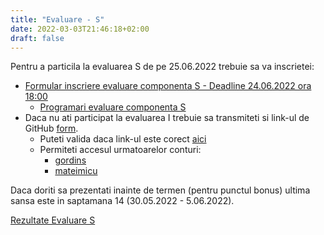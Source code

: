 ```yaml
---
title: "Evaluare - S"
date: 2022-03-03T21:46:18+02:00
draft: false
---
```


Pentru a particila la evaluarea S de pe 25.06.2022 trebuie sa va inscrietei:

* [Formular inscriere evaluare componenta S - Deadline 24.06.2022 ora 18:00](https://docs.google.com/forms/d/e/1FAIpQLSdY2lDMuKcqU_tN2WdUMqgKy-Y3p8admt_oW9ojlV1j75riOQ/viewform)
  * [Programari evaluare componenta S](https://docs.google.com/spreadsheets/d/e/2PACX-1vSUxZv_-17i4tvrbhE2eMabPWtnvleXiog9oFx15CU07mhccgGhJE1n_TMSckl1Mye1alvNBONclurZ/pubhtml?gid=93114876&single=true)
* Daca nu ati participat la evaluarea I trebuie sa transmiteti si link-ul de GitHub  [form](https://docs.google.com/forms/d/e/1FAIpQLSdb81MU6nads138UFDmyvK1tdOLULHit8bplw4ZO8jSpzM-Dg/viewform).
  * Puteti valida daca link-ul este corect [aici](https://docs.google.com/spreadsheets/d/e/2PACX-1vSUxZv_-17i4tvrbhE2eMabPWtnvleXiog9oFx15CU07mhccgGhJE1n_TMSckl1Mye1alvNBONclurZ/pubhtml?gid=377285706&single=true)
  * Permiteti accesul urmatoarelor conturi:
    * [gordins](https://github.com/gordins)
    * [mateimicu](https://github.com/mateimicu)



Daca doriti sa prezentati inainte de termen (pentru punctul bonus) ultima sansa este in saptamana 14 (30.05.2022 - 5.06.2022).


[Rezultate Evaluare S](https://docs.google.com/spreadsheets/d/e/2PACX-1vSUxZv_-17i4tvrbhE2eMabPWtnvleXiog9oFx15CU07mhccgGhJE1n_TMSckl1Mye1alvNBONclurZ/pubhtml?gid=1085312090&single=true)


